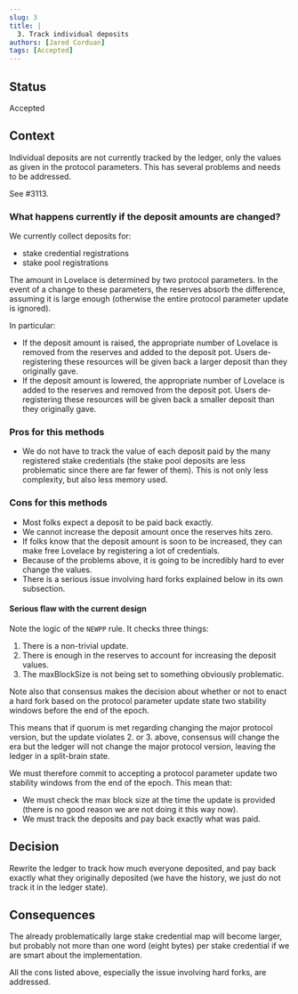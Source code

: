 ```yaml
---
slug: 3
title: |
  3. Track individual deposits
authors: [Jared Corduan]
tags: [Accepted]
---
```


## Status

Accepted

## Context

Individual deposits are not currently tracked by the ledger,
only the values as given in the protocol parameters.
This has several problems and needs to be addressed.

See #3113.

### What happens currently if the deposit amounts are changed?

We currently collect deposits for:
* stake credential registrations
* stake pool registrations

The amount in Lovelace is determined by two protocol parameters.
In the event of a change to these parameters, the reserves absorb the difference,
assuming it is large enough (otherwise the entire protocol parameter update is ignored).

In particular:

* If the deposit amount is raised, the appropriate number of Lovelace is removed from the
  reserves and added to the deposit pot. Users de-registering these resources will be given
  back a larger deposit than they originally gave.
* If the deposit amount is lowered, the appropriate number of Lovelace is added to the reserves
  and removed from the deposit pot. Users de-registering these resources will be given back a
  smaller deposit than they originally gave.

     
### Pros for this methods

* We do not have to track the value of each deposit paid by the many registered stake credentials
  (the stake pool deposits are less problematic since there are far fewer of them).
  This is not only less complexity, but also less memory used.

### Cons for this methods

* Most folks expect a deposit to be paid back exactly.
* We cannot increase the deposit amount once the reserves hits zero.
* If folks know that the deposit amount is soon to be increased,
  they can make free Lovelace by registering a lot of credentials.
* Because of the problems above, it is going to be incredibly hard to ever change the values.
* There is a serious issue involving hard forks explained below in its own subsection.

#### Serious flaw with the current design

Note the logic of the `NEWPP` rule. It checks three things:

1. There is a non-trivial update.
2. There is enough in the reserves to account for increasing the deposit values.
3. The maxBlockSize is not being set to something obviously problematic.

Note also that consensus makes the decision about whether or not to enact a hard fork based on the
protocol parameter update state two stability windows before the end of the epoch.

This means that if quorum is met regarding changing the major protocol version,
but the update violates 2. or 3. above, consensus will change the era but the ledger will not
change the major protocol version, leaving the ledger in a split-brain state.

We must therefore commit to accepting a protocol parameter update two stability windows from the
end of the epoch. This mean that:

* We must check the max block size at the time the update is provided
  (there is no good reason we are not doing it this way now).
* We must track the deposits and pay back exactly what was paid.

## Decision

Rewrite the ledger to track how much everyone deposited, and pay back exactly what they
originally deposited (we have the history, we just do not track it in the ledger state).

## Consequences

The already problematically large stake credential map will become larger,
but probably not more than one word (eight bytes) per stake credential if we are smart
about the implementation.

All the cons listed above, especially the issue involving hard forks, are addressed.
